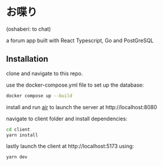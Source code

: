 # お喋り

(oshaberi: to chat)

a forum app built with React Typescript, Go and PostGreSQL

## Installation

clone and navigate to this repo.

use the docker-compose.yml file to set up the database:

```bash
docker compose up --build
```

install and run [air](https://github.com/air-verse/air) to launch the server at http://localhost:8080

navigate to client folder and install dependencies:

```bash
cd client
yarn install
```

lastly launch the client at http://localhost:5173 using:

```bash
yarn dev
```
